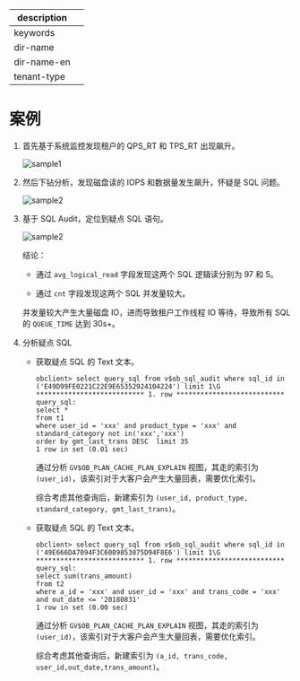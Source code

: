 |description||
|---|---|
|keywords||
|dir-name||
|dir-name-en||
|tenant-type||

# 案例

1. 首先基于系统监控发现租户的 QPS_RT 和 TPS_RT 出现飙升。

    ![sample1](https://obbusiness-private.oss-cn-shanghai.aliyuncs.com/doc/img/observer/V4.0.0/maintinance/sample1.jpg)

2. 然后下钻分析，发现磁盘读的 IOPS 和数据量发生飙升，怀疑是 SQL 问题。

    ![sample2](https://obbusiness-private.oss-cn-shanghai.aliyuncs.com/doc/img/observer/V4.0.0/maintinance/sample%202.jpg)

3. 基于 SQL Audit，定位到疑点 SQL 语句。

    ![sample2](https://obbusiness-private.oss-cn-shanghai.aliyuncs.com/doc/img/observer/V4.0.0/maintinance/sample3.jpg)

    结论：
    
    * 通过 `avg_logical_read` 字段发现这两个 SQL 逻辑读分别为 97 和 5。

    * 通过 `cnt` 字段发现这两个 SQL 并发量较大。

    并发量较大产生大量磁盘 IO，进而导致租户工作线程 IO 等待，导致所有 SQL 的 `QUEUE_TIME` 达到 30s+。

4. 分析疑点 SQL

    * 获取疑点 SQL 的 Text 文本。

        ```shell
        obclient> select query_sql from v$ob_sql_audit where sql_id in ('E49D99FE0221C22E9E65352924104224') limit 1\G
        *************************** 1. row ***************************
        query_sql:
        select *
        from t1
        where user_id = 'xxx' and product_type = 'xxx' and standard_category not in('xxx','xxx')           
        order by gmt_last_trans DESC  limit 35
        1 row in set (0.01 sec)
        ```

        通过分析 `GV$OB_PLAN_CACHE_PLAN_EXPLAIN` 视图，其走的索引为 `(user_id)`，该索引对于大客户会产生大量回表，需要优化索引。
        
        综合考虑其他查询后，新建索引为 `(user_id, product_type, standard_category, gmt_last_trans)`。

    * 获取疑点 SQL 的 Text 文本。

        ```shell
        obclient> select query_sql from v$ob_sql_audit where sql_id in ('49E666DA7094F3C6089853875D94F8E6') limit 1\G
        *************************** 1. row ***************************
        query_sql:          
        select sum(trans_amount)  
        from t2   
        where a_id = 'xxx' and user_id = 'xxx' and trans_code = 'xxx' and out_date <= '20180831'
        1 row in set (0.00 sec)
        ```

        通过分析 `GV$OB_PLAN_CACHE_PLAN_EXPLAIN` 视图，其走的索引为 `(user_id)`，该索引对于大客户会产生大量回表，需要优化索引。
        
        综合考虑其他查询后，新建索引为 `(a_id, trans_code, user_id,out_date,trans_amount)`。